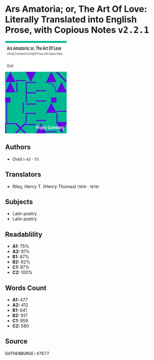 # Ars Amatoria; or, The Art Of Love: Literally Translated into English Prose, with Copious Notes <kbd>v2.2.1</kbd>

![](./cover.medium.jpg "")

## Authors


 - Ovid <small>(-43 - 17)</small>

## Translators


 - Riley, Henry T. (Henry Thomas) <small>(1816 - 1878)</small>

## Subjects


 - Latin poetry
 - Latin poetry

## Readablility


 - **A1:** 75%
 - **A2:** 81%
 - **B1:** 87%
 - **B2:** 92%
 - **C1:** 97%
 - **C2:** 100%

## Words Count


 - **A1:** 477
 - **A2:** 412
 - **B1:** 641
 - **B2:** 917
 - **C1:** 959
 - **C2:** 580

## Source


<kbd>GUTHENBURGE:47677</kbd>
